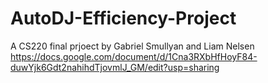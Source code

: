 # AutoDJ-Efficiency-Project
A CS220 final prjoect by Gabriel Smullyan and Liam Nelsen
https://docs.google.com/document/d/1Cna3RXbHfHoyF84-duwYjk6Gdt2nahihdTjovmlJ_GM/edit?usp=sharing
